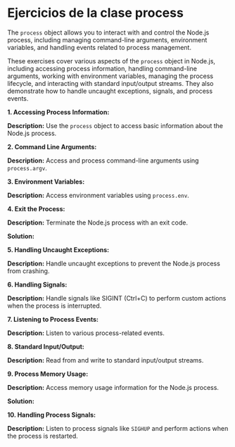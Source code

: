 # Ejercicios de la clase process

The `process` object allows you to interact with and control the Node.js process, including managing command-line arguments, environment variables, and handling events related to process management.

These exercises cover various aspects of the `process` object in Node.js, including accessing process information, handling command-line arguments, working with environment variables, managing the process lifecycle, and interacting with standard input/output streams. They also demonstrate how to handle uncaught exceptions, signals, and process events.

**1. Accessing Process Information:**

**Description:** Use the `process` object to access basic information about the Node.js process.

**2. Command Line Arguments:**

**Description:** Access and process command-line arguments using `process.argv`.

**3. Environment Variables:**

**Description:** Access environment variables using `process.env`.

**4. Exit the Process:**

**Description:** Terminate the Node.js process with an exit code.

**Solution:**

**5. Handling Uncaught Exceptions:**

**Description:** Handle uncaught exceptions to prevent the Node.js process from crashing.

**6. Handling Signals:**

**Description:** Handle signals like SIGINT (Ctrl+C) to perform custom actions when the process is interrupted.

**7. Listening to Process Events:**

**Description:** Listen to various process-related events.

**8. Standard Input/Output:**

**Description:** Read from and write to standard input/output streams.

**9. Process Memory Usage:**

**Description:** Access memory usage information for the Node.js process.

**Solution:**

**10. Handling Process Signals:**

**Description:** Listen to process signals like `SIGHUP` and perform actions when the process is restarted.
